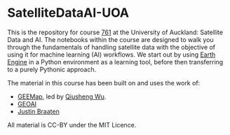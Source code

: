 # SatelliteDataAI-UOA
This is the repository for course [761](https://courseoutline.auckland.ac.nz/dco/course/GEOG/761/1255) at the University of Auckland: Satellite Data and AI. The notebooks within the course are designed to walk you through the fundamentals of handling satellite data with the objective of using it for machine learning (AI) workflows.  We start out by using [Earth Engine](https://earthengine.google.com/) in a Python environment as a learning tool, before then transferring to a purely Pythonic approach. 

The material in this course has been built on and uses the work of:
- [GEEMap](https://github.com/gee-community/geemap), led by [Qiusheng Wu](https://github.com/giswqs).
- [GEOAI](https://github.com/opengeos/geoai)
- [Justin Braaten](https://github.com/jdbcode)

All material is CC-BY under the MIT Licence.
